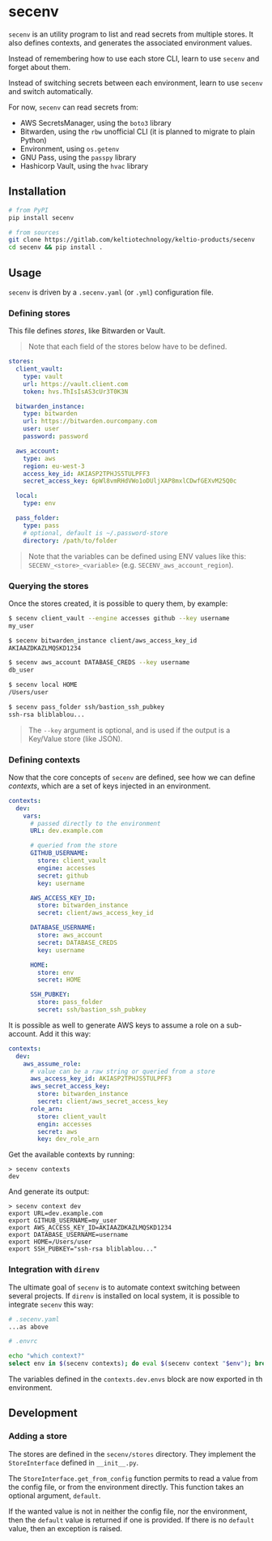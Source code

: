 # secenv

`secenv` is an utility program to list and read secrets from multiple stores.
It also defines contexts, and generates the associated environment values.

Instead of remembering how to use each store CLI, learn to use `secenv` and forget about them.

Instead of switching secrets between each environment, learn to use `secenv` and switch automatically.

For now, `secenv` can read secrets from:

- AWS SecretsManager, using the `boto3` library
- Bitwarden, using the `rbw` unofficial CLI (it is planned to migrate to plain Python)
- Environment, using `os.getenv`
- GNU Pass, using the `passpy` library
- Hashicorp Vault, using the `hvac` library


## Installation

```sh
# from PyPI
pip install secenv

# from sources
git clone https://gitlab.com/keltiotechnology/keltio-products/secenv
cd secenv && pip install .
```

## Usage

`secenv` is driven by a `.secenv.yaml` (or `.yml`) configuration file.


### Defining stores

This file defines *stores*, like Bitwarden or Vault.

> Note that each field of the stores below have to be defined.

```yaml
stores:
  client_vault:
    type: vault
    url: https://vault.client.com
    token: hvs.ThIsIsAS3cUr3T0K3N

  bitwarden_instance:
    type: bitwarden
    url: https://bitwarden.ourcompany.com
    user: user
    password: password

  aws_account:
    type: aws
    region: eu-west-3
    access_key_id: AKIASP2TPHJS5TULPFF3
    secret_access_key: 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

  local:
    type: env

  pass_folder:
    type: pass
    # optional, default is ~/.password-store
    directory: /path/to/folder
```

> Note that the variables can be defined using ENV values like this: `SECENV_<store>_<variable>` (e.g. `SECENV_aws_account_region`).


### Querying the stores

Once the stores created, it is possible to query them, by example:

```sh
$ secenv client_vault --engine accesses github --key username
my_user

$ secenv bitwarden_instance client/aws_access_key_id
AKIAAZDKAZLMQSKD1234

$ secenv aws_account DATABASE_CREDS --key username
db_user

$ secenv local HOME
/Users/user

$ secenv pass_folder ssh/bastion_ssh_pubkey
ssh-rsa bliblablou...
```

> The `--key` argument is optional, and is used if the output is a Key/Value store (like JSON).


### Defining contexts

Now that the core concepts of `secenv` are defined, see how we can define *contexts*, which are a set of keys injected in an environment.

```yaml
contexts:
  dev:
    vars:
      # passed directly to the environment
      URL: dev.example.com

      # queried from the store
      GITHUB_USERNAME:
        store: client_vault
        engine: accesses
        secret: github
        key: username

      AWS_ACCESS_KEY_ID:
        store: bitwarden_instance
        secret: client/aws_access_key_id

      DATABASE_USERNAME:
        store: aws_account
        secret: DATABASE_CREDS
        key: username

      HOME:
        store: env
        secret: HOME

      SSH_PUBKEY:
        store: pass_folder
        secret: ssh/bastion_ssh_pubkey
```

It is possible as well to generate AWS keys to assume a role on a sub-account.
Add it this way:

```yaml
contexts:
  dev:
    aws_assume_role:
      # value can be a raw string or queried from a store
      aws_access_key_id: AKIASP2TPHJS5TULPFF3
      aws_secret_access_key:
        store: bitwarden_instance
        secret: client/aws_secret_access_key
      role_arn:
        store: client_vault
        engin: accesses
        secret: aws
        key: dev_role_arn
```

Get the available contexts by running:

```
> secenv contexts
dev
```

And generate its output:

```
> secenv context dev
export URL=dev.example.com
export GITHUB_USERNAME=my_user
export AWS_ACCESS_KEY_ID=AKIAAZDKAZLMQSKD1234
export DATABASE_USERNAME=username
export HOME=/Users/user
export SSH_PUBKEY="ssh-rsa bliblablou..."
```


### Integration with `direnv`

The ultimate goal of `secenv` is to automate context switching between several projects.
If `direnv` is installed on local system, it is possible to integrate `secenv` this way:

```sh
# .secenv.yaml
...as above

# .envrc

echo "which context?"
select env in $(secenv contexts); do eval $(secenv context "$env"); break; done
```

The variables defined in the `contexts.dev.envs` block are now exported in th environment.


## Development

### Adding a store

The stores are defined in the `secenv/stores` directory. They implement the `StoreInterface` defined in `__init__.py`.

The `StoreInterface.get_from_config` function permits to read a value from the config file, or from the environment directly.
This function takes an optional argument, `default`.

If the wanted value is not in neither the config file, nor the environment, then the `default` value is returned if one is provided.
If there is no `default` value, then an exception is raised.
